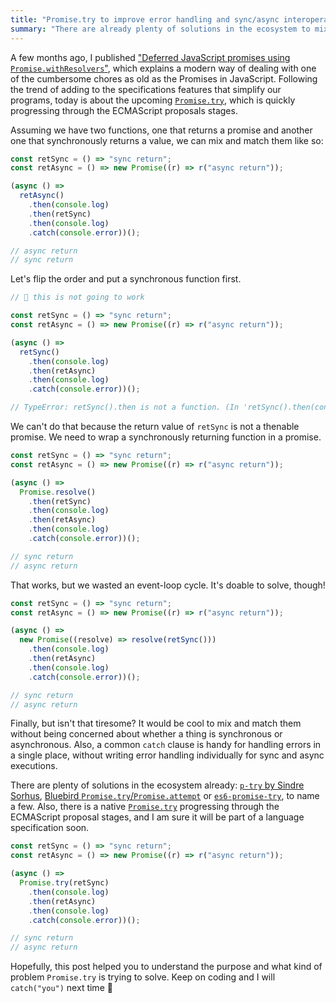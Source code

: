 ```yaml
---
title: "Promise.try to improve error handling and sync/async interoperability"
summary: "There are already plenty of solutions in the ecosystem to mix and match synchronous and asynchronous function executions. Also, a common catch clause is handy for handling errors in a single place."
---
```


A few months ago, I published ["Deferred JavaScript promises using `Promise.withResolvers`"](/deferred-javascript-promises-using-promise-withresolvers/), which explains a modern way of dealing with one of the cumbersome chores as old as the Promises in JavaScript. Following the trend of adding to the specifications features that simplify our programs, today is about the upcoming [`Promise.try`](https://github.com/tc39/proposal-promise-try), which is quickly progressing through the ECMAScript proposals stages.

Assuming we have two functions, one that returns a promise and another one that synchronously returns a value, we can mix and match them like so:

```js
const retSync = () => "sync return";
const retAsync = () => new Promise((r) => r("async return"));

(async () =>
  retAsync()
    .then(console.log)
    .then(retSync)
    .then(console.log)
    .catch(console.error))();

// async return
// sync return
```

Let's flip the order and put a synchronous function first.

```js
// 🚨 this is not going to work

const retSync = () => "sync return";
const retAsync = () => new Promise((r) => r("async return"));

(async () =>
  retSync()
    .then(console.log)
    .then(retAsync)
    .then(console.log)
    .catch(console.error))();

// TypeError: retSync().then is not a function. (In 'retSync().then(console.log)', 'retSync().then' is undefined)
```

We can't do that because the return value of `retSync` is not a thenable promise. We need to wrap a synchronously returning function in a promise.

```js
const retSync = () => "sync return";
const retAsync = () => new Promise((r) => r("async return"));

(async () =>
  Promise.resolve()
    .then(retSync)
    .then(console.log)
    .then(retAsync)
    .then(console.log)
    .catch(console.error))();

// sync return
// async return
```

That works, but we wasted an event-loop cycle. It's doable to solve, though!

```js
const retSync = () => "sync return";
const retAsync = () => new Promise((r) => r("async return"));

(async () =>
  new Promise((resolve) => resolve(retSync()))
    .then(console.log)
    .then(retAsync)
    .then(console.log)
    .catch(console.error))();

// sync return
// async return
```

Finally, but isn't that tiresome? It would be cool to mix and match them without being concerned about whether a thing is synchronous or asynchronous. Also, a common `catch` clause is handy for handling errors in a single place, without writing error handling individually for sync and async executions.

There are plenty of solutions in the ecosystem already: [`p-try` by Sindre Sorhus](https://www.npmjs.com/package/p-try), [Bluebird `Promise.try`/`Promise.attempt`](http://bluebirdjs.com/docs/api/promise.try.html) or [`es6-promise-try`](https://www.npmjs.com/package/es6-promise-try), to name a few. Also, there is a native [`Promise.try`](https://github.com/tc39/proposal-promise-try) progressing through the ECMAScript proposal stages, and I am sure it will be part of a language specification soon.

```js
const retSync = () => "sync return";
const retAsync = () => new Promise((r) => r("async return"));

(async () =>
  Promise.try(retSync)
    .then(console.log)
    .then(retAsync)
    .then(console.log)
    .catch(console.error))();

// sync return
// async return
```


Hopefully, this post helped you to understand the purpose and what kind of problem `Promise.try` is trying to solve. Keep on coding and I will `catch("you")` next time 👋
